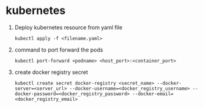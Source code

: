 # kubernetes

1. Deploy kubernetes resource from yaml file
    ```
    kubectl apply -f <filename.yaml>
    ```
2. command to port forward the pods
    ```
    kubectl port-forward <podname> <host_port>:<container_port>
    ```

3. create docker registry secret
    ```
    kubectl create secret docker-registry <secret_name> --docker-server=<server_url> --docker-username=<docker_registry_username> --docker-password=<docker_registry_password> --docker-email=<docker_registry_email>
    ```